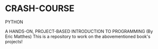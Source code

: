 # CRASH-COURSE
PYTHON

A HANDS-ON, PROJECT-BASED INTRODUCTION TO PROGRAMMING (By Eric Matthes)
This is a repository to work on the abovementioned book's projects!
